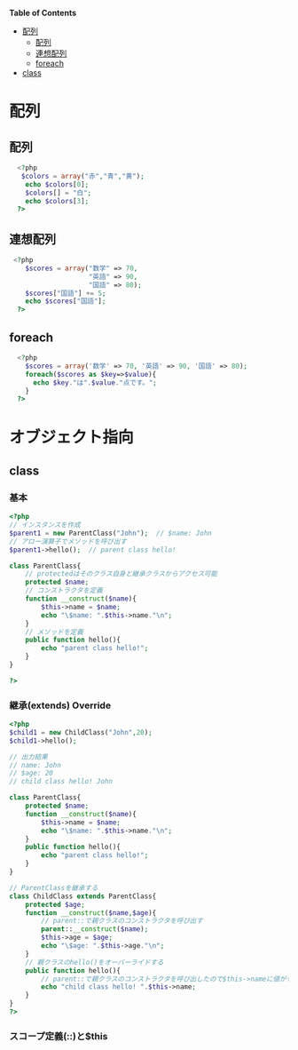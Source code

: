 <!-- START doctoc generated TOC please keep comment here to allow auto update -->
<!-- DON'T EDIT THIS SECTION, INSTEAD RE-RUN doctoc TO UPDATE -->
**Table of Contents**

- [配列](#%E9%85%8D%E5%88%97)
  - [配列](#%E9%85%8D%E5%88%97-1)
  - [連想配列](#%E9%80%A3%E6%83%B3%E9%85%8D%E5%88%97)
  - [foreach](#foreach)
- [class](#class)

<!-- END doctoc generated TOC please keep comment here to allow auto update -->

# 配列
## 配列
```php
  <?php
   $colors = array("赤","青","黄");
    echo $colors[0];
    $colors[] = "白";
    echo $colors[3];
  ?>
```
## 連想配列
```php
 <?php
    $scores = array("数学" => 70,
                    "英語" => 90,
                    "国語" => 80);
    $scores["国語"] += 5;
    echo $scores["国語"];
  ?>
```
## foreach
```php
  <?php
    $scores = array('数学' => 70, '英語' => 90, '国語' => 80);
    foreach($scores as $key=>$value){
      echo $key."は".$value."点です。";
    }    
  ?>
```
# オブジェクト指向
## class
### 基本
```php
<?php
// インスタンスを作成
$parent1 = new ParentClass("John");  // $name: John
// アロー演算子でメソッドを呼び出す
$parent1->hello();  // parent class hello!

class ParentClass{
    // protectedはそのクラス自身と継承クラスからアクセス可能
    protected $name;
    // コンストラクタを定義
    function __construct($name){
        $this->name = $name;
        echo "\$name: ".$this->name."\n";
    }
    // メソッドを定義
    public function hello(){
        echo "parent class hello!";
    }
}

?>
```
### 継承(extends) Override
```php
<?php
$child1 = new ChildClass("John",20);
$child1->hello();

// 出力結果
// name: John
// $age: 20
// child class hello! John

class ParentClass{
    protected $name;
    function __construct($name){
        $this->name = $name;
        echo "\$name: ".$this->name."\n";
    }
    public function hello(){
        echo "parent class hello!";
    }
}

// ParentClassを継承する
class ChildClass extends ParentClass{
    protected $age;
    function __construct($name,$age){
        // parent::で親クラスのコンストラクタを呼び出す
        parent::__construct($name);
        $this->age = $age;
        echo "\$age: ".$this->age."\n";
    }
    // 親クラスのhello()をオーバーライドする
    public function hello(){
        // parent::で親クラスのコンストラクタを呼び出したので$this->nameに値がセットされている
        echo "child class hello! ".$this->name;
    } 
}
?>
```
### スコープ定義(::)と$this
